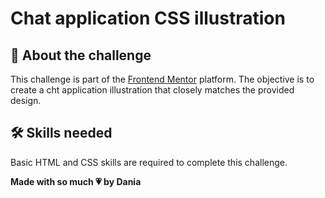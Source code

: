 # Chat application CSS illustration

## 📝 About the challenge

This challenge is part of the [Frontend Mentor](https://www.frontendmentor.io/) platform. The objective is to create a cht application illustration that closely matches the provided design.

## 🛠️ Skills needed

Basic HTML and CSS skills are required to complete this challenge.

**Made with so much 💗 by Dania** 